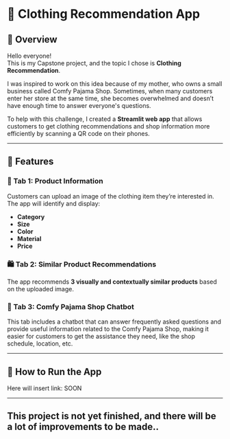 # 👚 Clothing Recommendation App

## 📌 Overview

Hello everyone!  
This is my Capstone project, and the topic I chose is **Clothing Recommendation**.

I was inspired to work on this idea because of my mother, who owns a small business called Comfy Pajama Shop. Sometimes, when many customers enter her store at the same time, she becomes overwhelmed and doesn’t have enough time to answer everyone's questions.

To help with this challenge, I created a **Streamlit web app** that allows customers to get clothing recommendations and shop information more efficiently by scanning a QR code on their phones.

---

## 🌟 Features

### 🧵 Tab 1: Product Information
Customers can upload an image of the clothing item they’re interested in. The app will identify and display:
- **Category**
- **Size**
- **Color**
- **Material**
- **Price**

### 🛍️ Tab 2: Similar Product Recommendations
The app recommends **3 visually and contextually similar products** based on the uploaded image.

### 💬 Tab 3: Comfy Pajama Shop Chatbot
This tab includes a chatbot that can answer frequently asked questions and provide useful information related to the Comfy Pajama Shop, making it easier for customers to get the assistance they need, like the shop schedule, location, etc.

---

## 🚀 How to Run the App

Here will insert link: SOON

---

## This project is not yet finished, and there will be a lot of improvements to be made..
